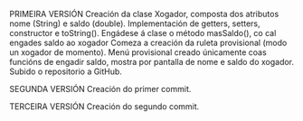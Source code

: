 PRIMEIRA VERSIÓN 
	Creación da clase Xogador, composta dos atributos nome (String) e saldo (double).
	Implementación de getters, setters, constructor e toString().
	Engádese á clase o método masSaldo(), co cal engades saldo ao xogador
	Comeza a creación da ruleta provisional (modo un xogador de momento).
	Menú provisional creado únicamente coas funcións de engadir saldo, mostra por pantalla de nome e saldo do xogador.
	Subido o repositorio a GitHub.

 SEGUNDA VERSIÓN
	Creación do primer commit.

 TERCEIRA VERSIÓN
	Creación do segundo commit.
